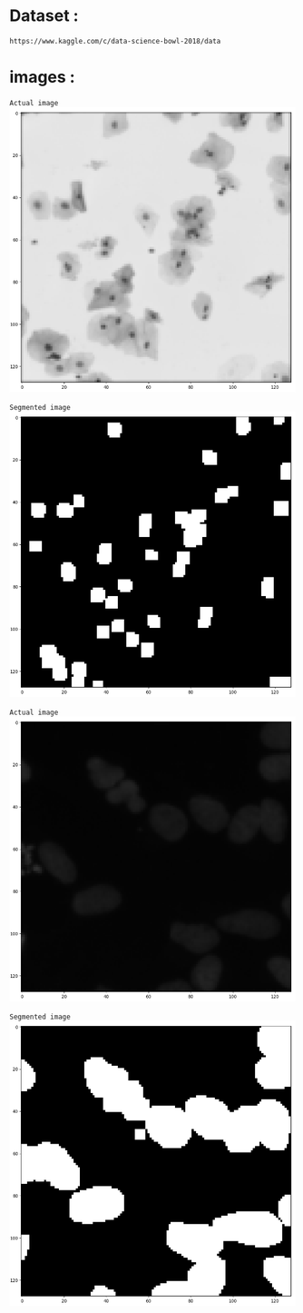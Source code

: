# Dataset : 
    https://www.kaggle.com/c/data-science-bowl-2018/data

# images :

`Actual image`
![](images/1_1.png) 


`Segmented image`
![](images/1_2.png)


`Actual image`
![](images/2_1.png)  


`Segmented image`
![](images/2_2.png)
